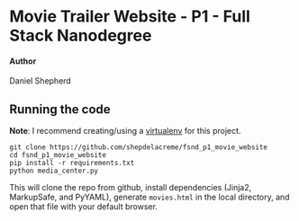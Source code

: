 Movie Trailer Website - P1 - Full Stack Nanodegree
=========================== 
#### Author
Daniel Shepherd

## Running the code
**Note**: I recommend creating/using a [virtualenv](https://virtualenv.pypa.io/en/latest/) for this project.
```
git clone https://github.com/shepdelacreme/fsnd_p1_movie_website
cd fsnd_p1_movie_website
pip install -r requirements.txt
python media_center.py
```

This will clone the repo from github, install dependencies (Jinja2, MarkupSafe, and PyYAML), generate `movies.html` in the local directory, and open that file with your default browser.


